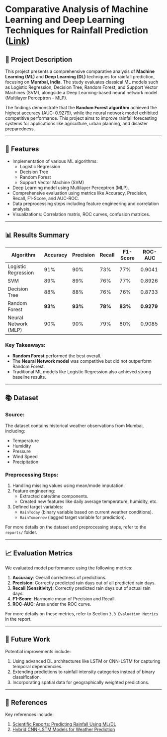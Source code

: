 # Comparative Analysis of Machine Learning and Deep Learning Techniques for Rainfall Prediction ([Link](https://drive.google.com/file/d/1DkIMeXenqMF87nxPRC7wWX6qzVpodgqG/view?usp=sharing))

## 📜 Project Description
This project presents a comprehensive comparative analysis of **Machine Learning (ML)** and **Deep Learning (DL)** techniques for rainfall prediction, focusing on **Mumbai, India**. The study evaluates classical ML models such as Logistic Regression, Decision Tree, Random Forest, and Support Vector Machines (SVM), alongside a Deep Learning-based neural network model (Multilayer Perceptron - MLP).

The findings demonstrate that the **Random Forest algorithm** achieved the highest accuracy (AUC: 0.9279), while the neural network model exhibited competitive performance. This project aims to improve rainfall forecasting systems for applications like agriculture, urban planning, and disaster preparedness.

---

## 🚀 Features
- Implementation of various ML algorithms:
  - Logistic Regression
  - Decision Tree
  - Random Forest
  - Support Vector Machine (SVM)
- Deep Learning model using Multilayer Perceptron (MLP).
- Comprehensive evaluation using metrics like Accuracy, Precision, Recall, F1-Score, and AUC-ROC.
- Data preprocessing steps including feature engineering and correlation analysis.
- Visualizations: Correlation matrix, ROC curves, confusion matrices.

---

## 📊 Results Summary
| Algorithm            | Accuracy | Precision | Recall | F1-Score | ROC-AUC |
|----------------------|----------|-----------|--------|----------|---------|
| Logistic Regression  | 91%      | 90%       | 73%    | 77%      | 0.9041  |
| SVM                  | 89%      | 89%       | 76%    | 77%      | 0.8926  |
| Decision Tree        | 88%      | 88%       | 76%    | 76%      | 0.8733  |
| Random Forest        | **93%**  | **93%**   | **78%**| **83%**  | **0.9279** |
| Neural Network (MLP) | 90%      | 90%       | 79%    | 80%      | 0.9085  |

### Key Takeaways:
- **Random Forest** performed the best overall.
- The **Neural Network model** was competitive but did not outperform Random Forest.
- Traditional ML models like Logistic Regression also achieved strong baseline results.

---

## 📚 Dataset

### Source:
The dataset contains historical weather observations from Mumbai, including:
- Temperature
- Humidity
- Pressure
- Wind Speed
- Precipitation

### Preprocessing Steps:
1. Handling missing values using mean/mode imputation.
2. Feature engineering:
   - Extracted date/time components.
   - Created new features like daily average temperature, humidity, etc.
3. Defined target variables:
   - `RainToday` (binary variable based on current weather conditions).
   - `RainTomorrow` (lagged target variable for prediction).

For more details on the dataset and preprocessing steps, refer to the `reports/` folder.

---

## 📈 Evaluation Metrics

We evaluated model performance using the following metrics:
1. **Accuracy**: Overall correctness of predictions.
2. **Precision**: Correctly predicted rain days out of all predicted rain days.
3. **Recall (Sensitivity)**: Correctly predicted rain days out of actual rain days.
4. **F1-Score**: Harmonic mean of Precision and Recall.
5. **ROC-AUC**: Area under the ROC curve.

For more details on these metrics, refer to Section `3.3 Evaluation Metrics` in the report.

---

## 🌟 Future Work

Potential improvements include:
1. Using advanced DL architectures like LSTM or CNN-LSTM for capturing temporal dependencies.
2. Extending predictions to rainfall intensity categories instead of binary classification.
3. Incorporating spatial data for geographically weighted predictions.

---

## 🔗 References

Key references include:
1. [Scientific Reports: Predicting Rainfall Using ML/DL](https://www.nature.com/articles/s41598-024-77687-x)
2. [Hybrid CNN-LSTM Models for Weather Prediction](https://iwaponline.com/ws/article/22/5/4902/88212)

